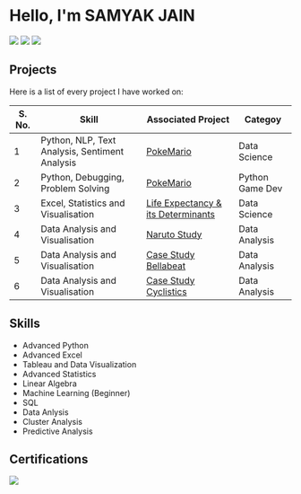 # Hello, I'm SAMYAK JAIN
<a href="https://www.linkedin.com/in/samyakjain-ds"><img src="https://img.shields.io/badge/-LinkedIn-0072b1?&style=for-the-badge&logo=linkedin&logoColor=white" /></a>
<a href="https://public.tableau.com/app/profile/samyak.jain8329/vizzes"><img src="https://img.shields.io/badge/-Tableau-E97627?style=for-the-badge&logo=tableau&logoColor=white" /></a>
<a href="https://drive.google.com/file/d/1fL0WIZsXMPcdBw7X-XKYUya4ZrdLY-Sg/view?usp=sharing"><img src="https://img.shields.io/badge/-Resume-4285F4?style=for-the-badge&logo=resume&logoColor=white" /></a>


## Projects

Here is a list of every project I have worked on:


|S. No. | Skill                                          | Associated Project                                                                                |Categoy|
|-------|------------------------------------------------|---------------------------------------------------------------------------------------------------|-------|
|1      | Python, NLP, Text Analysis, Sentiment Analysis | <a href="https://github.com/SamyakJain-DS/PokeMario">PokeMario </a>                               |Data Science|
|2      | Python, Debugging, Problem Solving             | <a href="https://github.com/SamyakJain-DS/PokeMario">PokeMario </a>                               |Python Game Dev|
|3      | Excel, Statistics and Visualisation            | <a href="https://github.com/SamyakJain-DS/Life-Expectancy">Life Expectancy & its Determinants </a>|Data Science|
|4      | Data Analysis and Visualisation                | <a href="https://github.com/SamyakJain-DS/naruto-directors-analysis">Naruto Study                 |Data Analysis|
|5      | Data Analysis and Visualisation                | <a href="https://github.com/SamyakJain-DS/bellabeat">Case Study Bellabeat                         |Data Analysis|
|6      | Data Analysis and Visualisation                | <a href="https://github.com/SamyakJain-DS/cyclistics">Case Study Cyclistics                       |Data Analysis|

## Skills
- Advanced Python
- Advanced Excel
- Tableau and Data Visualization
- Advanced Statistics
- Linear Algebra
- Machine Learning (Beginner)
- SQL
- Data Anlysis
- Cluster Analysis
- Predictive Analysis

## Certifications
<div>
<a href="https://coursera.org/share/08771d9d6845ed219bd47182c2c4694f"><img src="https://img.shields.io/badge/-Google%20Professional%20Data%20Analyst-4285F4?&style=for-the-badge&logo=google&logoColor=white" /></a>
</div>
